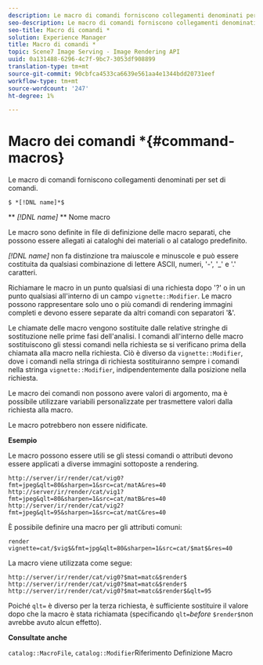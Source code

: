 ```yaml
---
description: Le macro di comandi forniscono collegamenti denominati per set di comandi.
seo-description: Le macro di comandi forniscono collegamenti denominati per set di comandi.
seo-title: Macro di comandi *
solution: Experience Manager
title: Macro di comandi *
topic: Scene7 Image Serving - Image Rendering API
uuid: 0a131488-6296-4c7f-9bc7-3053df908899
translation-type: tm+mt
source-git-commit: 90cbfca4533ca6639e561aa4e1344bdd20731eef
workflow-type: tm+mt
source-wordcount: '247'
ht-degree: 1%

---
```



# Macro dei comandi *{#command-macros}

Le macro di comandi forniscono collegamenti denominati per set di comandi.

`$ *[!DNL name]*$`

** *[!DNL name]* ** Nome macro

Le macro sono definite in file di definizione delle macro separati, che possono essere allegati ai cataloghi dei materiali o al catalogo predefinito.

*[!DNL name]* non fa distinzione tra maiuscole e minuscole e può essere costituita da qualsiasi combinazione di lettere ASCII, numeri, &#39;-&#39;, &#39;_&#39; e &#39;.&#39; caratteri.

Richiamare le macro in un punto qualsiasi di una richiesta dopo &#39;?&#39; o in un punto qualsiasi all&#39;interno di un campo `vignette::Modifier`. Le macro possono rappresentare solo uno o più comandi di rendering immagini completi e devono essere separate da altri comandi con separatori &#39;&amp;&#39;.

Le chiamate delle macro vengono sostituite dalle relative stringhe di sostituzione nelle prime fasi dell&#39;analisi. I comandi all&#39;interno delle macro sostituiscono gli stessi comandi nella richiesta se si verificano prima della chiamata alla macro nella richiesta. Ciò è diverso da `vignette::Modifier`, dove i comandi nella stringa di richiesta sostituiranno sempre i comandi nella stringa `vignette::Modifier`, indipendentemente dalla posizione nella richiesta.

Le macro dei comandi non possono avere valori di argomento, ma è possibile utilizzare variabili personalizzate per trasmettere valori dalla richiesta alla macro.

Le macro potrebbero non essere nidificate.

**Esempio**

Le macro possono essere utili se gli stessi comandi o attributi devono essere applicati a diverse immagini sottoposte a rendering.

`http://server/ir/render/cat/vig0?fmt=jpeg&qlt=80&sharpen=1&src=cat/matA&res=40 http://server/ir/render/cat/vig1?fmt=jpeg&qlt=80&sharpen=1&src=cat/matB&res=40 http://server/ir/render/cat/vig2?fmt=jpeg&qlt=95&sharpen=1&src=cat/matC&res=40`

È possibile definire una macro per gli attributi comuni:

`render vignette=cat/$vig$&fmt=jpg&qlt=80&sharpen=1&src=cat/$mat$&res=40`

La macro viene utilizzata come segue:

`http://server/ir/render/cat/vig0?$mat=matc&$render$ http://server/ir/render/cat/vig0?$mat=matc&$render$ http://server/ir/render/cat/vig0?$mat=matc&$render$&qlt=95`

Poiché `qlt=` è diverso per la terza richiesta, è sufficiente sostituire il valore dopo che la macro è stata richiamata (specificando `qlt=`*before* `$render$`non avrebbe avuto alcun effetto).

**Consultate anche**

`catalog::MacroFile`,  `catalog::Modifier`Riferimento Definizione Macro

<!--<a id="section_297B7FCB285F4891AA76DF8393089931"></a>-->

